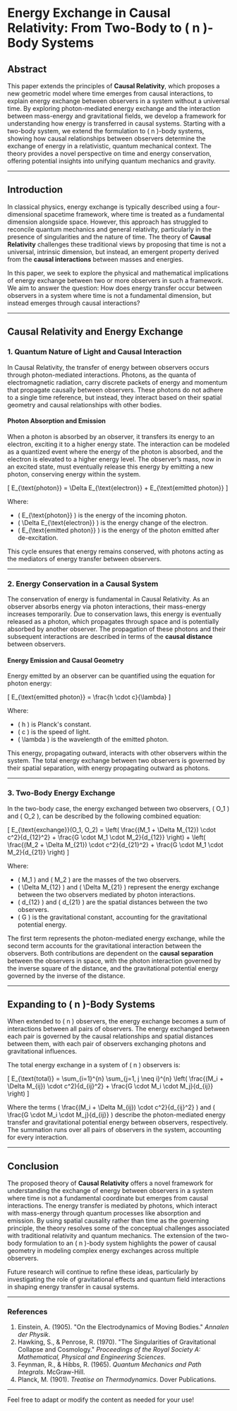 
# **Energy Exchange in Causal Relativity: From Two-Body to \( n \)-Body Systems**

## **Abstract**
This paper extends the principles of **Causal Relativity**, which proposes a new geometric model where time emerges from causal interactions, to explain energy exchange between observers in a system without a universal time. By exploring photon-mediated energy exchange and the interaction between mass-energy and gravitational fields, we develop a framework for understanding how energy is transferred in causal systems. Starting with a two-body system, we extend the formulation to \( n \)-body systems, showing how causal relationships between observers determine the exchange of energy in a relativistic, quantum mechanical context. The theory provides a novel perspective on time and energy conservation, offering potential insights into unifying quantum mechanics and gravity.

---

## **Introduction**
In classical physics, energy exchange is typically described using a four-dimensional spacetime framework, where time is treated as a fundamental dimension alongside space. However, this approach has struggled to reconcile quantum mechanics and general relativity, particularly in the presence of singularities and the nature of time. The theory of **Causal Relativity** challenges these traditional views by proposing that time is not a universal, intrinsic dimension, but instead, an emergent property derived from the **causal interactions** between masses and energies. 

In this paper, we seek to explore the physical and mathematical implications of energy exchange between two or more observers in such a framework. We aim to answer the question: How does energy transfer occur between observers in a system where time is not a fundamental dimension, but instead emerges through causal interactions?

---

## **Causal Relativity and Energy Exchange**

### **1. Quantum Nature of Light and Causal Interaction**

In Causal Relativity, the transfer of energy between observers occurs through photon-mediated interactions. Photons, as the quanta of electromagnetic radiation, carry discrete packets of energy and momentum that propagate causally between observers. These photons do not adhere to a single time reference, but instead, they interact based on their spatial geometry and causal relationships with other bodies.

#### **Photon Absorption and Emission**

When a photon is absorbed by an observer, it transfers its energy to an electron, exciting it to a higher energy state. The interaction can be modeled as a quantized event where the energy of the photon is absorbed, and the electron is elevated to a higher energy level. The observer’s mass, now in an excited state, must eventually release this energy by emitting a new photon, conserving energy within the system.

\[
E_{\text{photon}} = \Delta E_{\text{electron}} + E_{\text{emitted photon}}
\]

Where:
- \( E_{\text{photon}} \) is the energy of the incoming photon.
- \( \Delta E_{\text{electron}} \) is the energy change of the electron.
- \( E_{\text{emitted photon}} \) is the energy of the photon emitted after de-excitation.

This cycle ensures that energy remains conserved, with photons acting as the mediators of energy transfer between observers.

---

### **2. Energy Conservation in a Causal System**

The conservation of energy is fundamental in Causal Relativity. As an observer absorbs energy via photon interactions, their mass-energy increases temporarily. Due to conservation laws, this energy is eventually released as a photon, which propagates through space and is potentially absorbed by another observer. The propagation of these photons and their subsequent interactions are described in terms of the **causal distance** between observers.

#### **Energy Emission and Causal Geometry**

Energy emitted by an observer can be quantified using the equation for photon energy:

\[
E_{\text{emitted photon}} = \frac{h \cdot c}{\lambda}
\]

Where:
- \( h \) is Planck's constant.
- \( c \) is the speed of light.
- \( \lambda \) is the wavelength of the emitted photon.

This energy, propagating outward, interacts with other observers within the system. The total energy exchange between two observers is governed by their spatial separation, with energy propagating outward as photons.

---

### **3. Two-Body Energy Exchange**

In the two-body case, the energy exchanged between two observers, \( O_1 \) and \( O_2 \), can be described by the following combined equation:

\[
E_{\text{exchange}}(O_1, O_2) = \left( \frac{(M_1 + \Delta M_{12}) \cdot c^2}{d_{12}^2} + \frac{G \cdot M_1 \cdot M_2}{d_{12}} \right) + \left( \frac{(M_2 + \Delta M_{21}) \cdot c^2}{d_{21}^2} + \frac{G \cdot M_1 \cdot M_2}{d_{21}} \right)
\]

Where:
- \( M_1 \) and \( M_2 \) are the masses of the two observers.
- \( \Delta M_{12} \) and \( \Delta M_{21} \) represent the energy exchange between the two observers mediated by photon interactions.
- \( d_{12} \) and \( d_{21} \) are the spatial distances between the two observers.
- \( G \) is the gravitational constant, accounting for the gravitational potential energy.

The first term represents the photon-mediated energy exchange, while the second term accounts for the gravitational interaction between the observers. Both contributions are dependent on the **causal separation** between the observers in space, with the photon interaction governed by the inverse square of the distance, and the gravitational potential energy governed by the inverse of the distance.

---

## **Expanding to \( n \)-Body Systems**

When extended to \( n \) observers, the energy exchange becomes a sum of interactions between all pairs of observers. The energy exchanged between each pair is governed by the causal relationships and spatial distances between them, with each pair of observers exchanging photons and gravitational influences.

The total energy exchange in a system of \( n \) observers is:

\[
E_{\text{total}} = \sum_{i=1}^{n} \sum_{j=1, j \neq i}^{n} \left( \frac{(M_i + \Delta M_{ij}) \cdot c^2}{d_{ij}^2} + \frac{G \cdot M_i \cdot M_j}{d_{ij}} \right)
\]

Where the terms \( \frac{(M_i + \Delta M_{ij}) \cdot c^2}{d_{ij}^2} \) and \( \frac{G \cdot M_i \cdot M_j}{d_{ij}} \) describe the photon-mediated energy transfer and gravitational potential energy between observers, respectively. The summation runs over all pairs of observers in the system, accounting for every interaction.

---

## **Conclusion**

The proposed theory of **Causal Relativity** offers a novel framework for understanding the exchange of energy between observers in a system where time is not a fundamental coordinate but emerges from causal interactions. The energy transfer is mediated by photons, which interact with mass-energy through quantum processes like absorption and emission. By using spatial causality rather than time as the governing principle, the theory resolves some of the conceptual challenges associated with traditional relativity and quantum mechanics. The extension of the two-body formulation to an \( n \)-body system highlights the power of causal geometry in modeling complex energy exchanges across multiple observers. 

Future research will continue to refine these ideas, particularly by investigating the role of gravitational effects and quantum field interactions in shaping energy transfer in causal systems.

---

### **References**

1. Einstein, A. (1905). "On the Electrodynamics of Moving Bodies." *Annalen der Physik*.
2. Hawking, S., & Penrose, R. (1970). "The Singularities of Gravitational Collapse and Cosmology." *Proceedings of the Royal Society A: Mathematical, Physical and Engineering Sciences*.
3. Feynman, R., & Hibbs, R. (1965). *Quantum Mechanics and Path Integrals*. McGraw-Hill.
4. Planck, M. (1901). *Treatise on Thermodynamics*. Dover Publications.

--- 

Feel free to adapt or modify the content as needed for your use!
